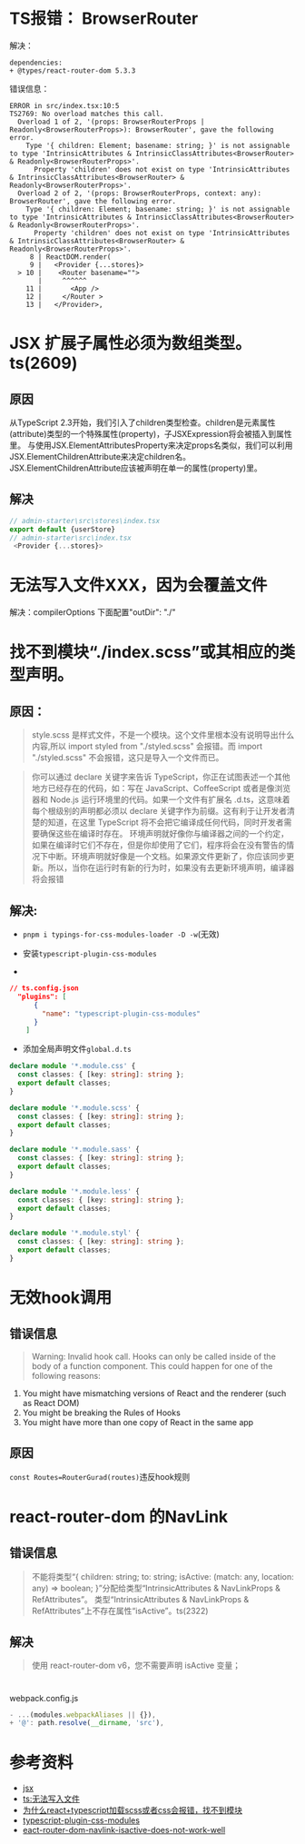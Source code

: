 # TS报错： BrowserRouter
解决：
```
dependencies:
+ @types/react-router-dom 5.3.3   
```
错误信息：
``` shell
ERROR in src/index.tsx:10:5
TS2769: No overload matches this call. 
  Overload 1 of 2, '(props: BrowserRouterProps | Readonly<BrowserRouterProps>): BrowserRouter', gave the following error.
    Type '{ children: Element; basename: string; }' is not assignable to type 'IntrinsicAttributes & IntrinsicClassAttributes<BrowserRouter> & Readonly<BrowserRouterProps>'.
      Property 'children' does not exist on type 'IntrinsicAttributes & IntrinsicClassAttributes<BrowserRouter> & Readonly<BrowserRouterProps>'.
  Overload 2 of 2, '(props: BrowserRouterProps, context: any): BrowserRouter', gave the following error.
    Type '{ children: Element; basename: string; }' is not assignable to type 'IntrinsicAttributes & IntrinsicClassAttributes<BrowserRouter> & Readonly<BrowserRouterProps>'.
      Property 'children' does not exist on type 'IntrinsicAttributes & IntrinsicClassAttributes<BrowserRouter> & Readonly<BrowserRouterProps>'.
     8 | ReactDOM.render(
     9 |   <Provider {...stores}>      
  > 10 |    <Router basename="">       
       |     ^^^^^^
    11 |       <App />
    12 |     </Router >
    13 |   </Provider>,

```
# JSX 扩展子属性必须为数组类型。ts(2609)
## 原因
从TypeScript 2.3开始，我们引入了children类型检查。children是元素属性(attribute)类型的一个特殊属性(property)，子JSXExpression将会被插入到属性里。 与使用JSX.ElementAttributesProperty来决定props名类似，我们可以利用JSX.ElementChildrenAttribute来决定children名。 JSX.ElementChildrenAttribute应该被声明在单一的属性(property)里。
## 解决
```js
// admin-starter\src\stores\index.tsx
export default {userStore}
// admin-starter\src\index.tsx
 <Provider {...stores}>

```
# 无法写入文件XXX，因为会覆盖文件
解决：compilerOptions 下面配置"outDir": "./"
# 找不到模块“./index.scss”或其相应的类型声明。
## 原因：
> style.scss 是样式文件，不是一个模块。这个文件里根本没有说明导出什么内容,所以 import styled from "./styled.scss" 会报错。而 import "./styled.scss" 不会报错，这只是导入一个文件而已。

> 你可以通过 declare 关键字来告诉 TypeScript，你正在试图表述一个其他地方已经存在的代码，如：写在 JavaScript、CoffeeScript 或者是像浏览器和 Node.js 运行环境里的代码。如果一个文件有扩展名 .d.ts，这意味着每个根级别的声明都必须以 declare 关键字作为前缀。这有利于让开发者清楚的知道，在这里 TypeScript 将不会把它编译成任何代码，同时开发者需要确保这些在编译时存在。
> 环境声明就好像你与编译器之间的一个约定，如果在编译时它们不存在，但是你却使用了它们，程序将会在没有警告的情况下中断。环境声明就好像是一个文档。如果源文件更新了，你应该同步更新。所以，当你在运行时有新的行为时，如果没有去更新环境声明，编译器将会报错
## 解决:
- `pnpm i typings-for-css-modules-loader -D -w`(无效)

- 安装`typescript-plugin-css-modules`
- 
```json
// ts.config.json
  "plugins": [
      {
        "name": "typescript-plugin-css-modules"
      }
    ]
```
- 添加全局声明文件`global.d.ts`
```ts
declare module '*.module.css' {
  const classes: { [key: string]: string };
  export default classes;
}

declare module '*.module.scss' {
  const classes: { [key: string]: string };
  export default classes;
}

declare module '*.module.sass' {
  const classes: { [key: string]: string };
  export default classes;
}

declare module '*.module.less' {
  const classes: { [key: string]: string };
  export default classes;
}

declare module '*.module.styl' {
  const classes: { [key: string]: string };
  export default classes;
}
```
# 无效hook调用
## 错误信息
> Warning: Invalid hook call. Hooks can only be called inside of the body of a function component. This could happen for one of the following reasons:
1. You might have mismatching versions of React and the renderer (such as React DOM)
2. You might be breaking the Rules of Hooks
3. You might have more than one copy of React in the same app
## 原因
`const Routes=RouterGurad(routes)`违反hook规则
# react-router-dom 的NavLink
## 错误信息
> 不能将类型“{ children: string; to: string; isActive: (match: any, location: any) => boolean; }”分配给类型“IntrinsicAttributes & NavLinkProps & RefAttributes<HTMLAnchorElement>”。
  类型“IntrinsicAttributes & NavLinkProps & RefAttributes<HTMLAnchorElement>”上不存在属性“isActive”。ts(2322)
## 解决
> 使用 react-router-dom v6，您不需要声明 isActive 变量；
# 
webpack.config.js
```js
- ...(modules.webpackAliases || {}),
+ '@': path.resolve(__dirname, 'src'),
```
# 参考资料
- [jsx](https://tslang.baiqian.ltd/handbook/jsx.html)
- [ts:无法写入文件](https://segmentfault.com/q/1010000019980246)
- [为什么react+typescript加载scss或者css会报错，找不到模块](https://segmentfault.com/q/1010000018446035)
- [typescript-plugin-css-modules](https://github.com/mrmckeb/typescript-plugin-css-modules)
- [eact-router-dom-navlink-isactive-does-not-work-well](https://stackoverflow.com/questions/56078434/react-router-dom-navlink-isactive-does-not-work-well)